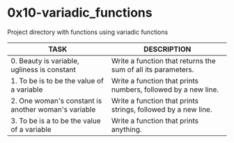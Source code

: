 # 0x10-variadic_functions

Project directory with functions using variadic functions


| TASK | DESCRIPTION |
| ------ | ------ |
| 0. Beauty is variable, ugliness is constant | Write a function that returns the sum of all its parameters. |
| 1. To be is to be the value of a variable | Write a function that prints numbers, followed by a new line. |
| 2. One woman's constant is another woman's variable | Write a function that prints strings, followed by a new line. |
| 3. To be is a to be the value of a variable |Write a function that prints anything. |